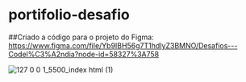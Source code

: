 ﻿# portifolio-desafio

##Criado a código para o projeto do Figma: https://www.figma.com/file/Yb9IBH56g7T1hdIyZ3BMNO/Desafios---Codel%C3%A2ndia?node-id=58327%3A758

![127 0 0 1_5500_index html (1)](https://user-images.githubusercontent.com/43863263/156274839-e05d34ed-4cfe-41b1-b26d-1010a34ba834.png)

